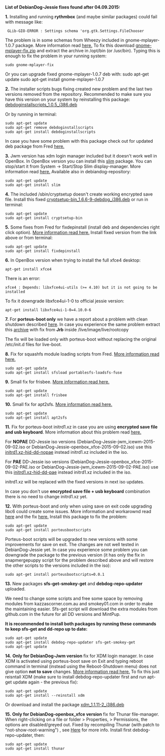 **List of DebianDog-Jessie fixes found after 04.09.2015:**

**1.** Installing and running **rythmbox** (and maybe similar packages) could fail with message like:
```
 GLib-GIO-ERROR : Settings schema 'org.gtk.Settings.FileChooser
```
The problem is in some schemas from Wheezy included in gnome-mplayer-1.0.7 package. More information read [here.](http://murga-linux.com/puppy/viewtopic.php?p=863936#863936) To fix this download [gnome-mplayer-fix.zip](http://murga-linux.com/puppy/viewtopic.php?mode=attach&id=90533) and extract the archive in /opt/bin (or /usr/bin). Typing this is enough to fix the problem in your running system:
```
sudo gnome-mplayer-fix
```
Or you can upgrade fixed gnome-mplayer-1.0.7 deb with:
    sudo apt-get update
    sudo apt-get install gnome-mplayer-1.0.7

**2.** The installer scripts bugs fixing created new problem and the last two versions removed from the repository. 
Recommended to make sure you have this version on your system by reinstalling this package: [debdoginstallscripts_1.0.5_i386.deb](http://kazzascorner.com.au/saintless/DebianDog/DebianDog-Jessie/Packages/Included/debdoginstallscripts_1.0.5_i386.deb)

Or by running in terminal:
```
sudo apt-get update
sudo apt-get remove debdoginstallscripts
sudo apt-get install debdoginstallscripts
```
In case you have some problem with this package check out for updated deb package from Fred [here.](http://murga-linux.com/puppy/viewtopic.php?p=877300&sid=7a08609033f6af763ab2acf4c3941c8c#877300)

**3.** Jwm version has xdm login manager included but it doesn't work well in OpenBox.
In OpenBox version you can install this [slim](http://kazzascorner.com.au/saintless/DebianDog/DebianDog-Jessie/Packages/Extra/slim_1.3.6-4-ddjessie_i386.deb) package.
You can stop/start it from System -> Start/Stop Slim display-manager. More information read [here.](http://murga-linux.com/puppy/viewtopic.php?p=869164#869164) Available also in debiandog-repository:
```
sudo apt-get update
sudo apt-get install slim
```

**4.** The included /sbin/cryptsetup doesn't create working encrypted save file. Install this fixed  [cryptsetup-bin_1.6.6-9-debdog_i386.deb](http://kazzascorner.com.au/saintless/DebianDog/DebianDog-Jessie/Packages/Mod/cryptsetup-bin_1.6.6-9-debdog_i386.deb) or run in terminal:
```
sudo apt-get update
sudo apt-get install cryptsetup-bin
```

**5.** Some fixes from Fred for fixdepinstall (install deb and dependencies right click option).
[More information read here.](http://murga-linux.com/puppy/viewtopic.php?p=871384#871384)
Install fixed version from the link above or from terminal:
```
sudo apt-get update
sudo apt-get install fixdepinstall
```

**6.** In OpenBox version when trying to install the full xfce4 desktop:
```
apt-get install xfce4	
```

There is an error:
```
xfce4 : Depends: libxfce4ui-utils (>= 4.10) but it is not going to be installed	
```
To fix it downgrade libxfce4ui-1-0 to official jessie version:
```
apt-get install libxfce4ui-1-0=4.10.0-6	
```
**7.** For **porteus-boot only** we have a report about a problem with clean shutdown described [here](http://murga-linux.com/puppy/viewtopic.php?p=876371#876371). In case you experience the same problem extract this [archive](http://murga-linux.com/puppy/viewtopic.php?mode=attach&id=92743) with fix from **Jrb** inside /live/image/live/rootcopy

The fix will be loaded only with porteus-boot without replacing the original /etc/init.d files for live-boot.

**8.** Fix for squashfs module loading scripts from Fred. [More information read here.](http://murga-linux.com/puppy/viewtopic.php?p=878996#878996)
```
sudo apt-get update
sudo apt-get install sfsload portablesfs-loadsfs-fuse
```

**9.** Small fix for frisbee. [More information read here.](http://murga-linux.com/puppy/viewtopic.php?p=883158&sid=3588429564754e676ce49df134d930a8#883158)
```
sudo apt-get update
sudo apt-get install frisbee
```

**10.** Small fix for apt2sfs. [More information read here.](http://murga-linux.com/puppy/viewtopic.php?p=885536&sid=e09b92e591e85bcc4632168abdb32e5b#885536)
```
sudo apt-get update
sudo apt-get install apt2sfs
```

**11.** Fix for porteus-boot initrd1.xz in case you are using **encrypted save file and usb keyboard**. More information about this problem read [here.](http://murga-linux.com/puppy/viewtopic.php?p=885874&sid=a1a579b99b8a00be9a2b36bc9a227635#885874)

For **NOPAE** DD-Jessie iso versions (DebianDog-Jessie-jwm_icewm-2015-09-02.iso or DebianDog-Jessie-openbox_xfce-2015-09-02.iso) use this [initrd1.xz-hid-dd-nopae](https://github.com/DebianDog/Jessie/releases/download/v.0.1/initrd1.xz-hid-dd-nopae) instead initrd1.xz included in the iso.

For **PAE** DD-Jessie iso versions (DebianDog-Jessie-openbox_xfce-2015-09-02-PAE.iso or DebianDog-Jessie-jwm_icewm-2015-09-02-PAE.iso) use this [initrd1.xz-hid-dd-pae](https://github.com/DebianDog/Jessie/releases/download/v.0.1/initrd1.xz-hid-dd-pae) instead initrd1.xz included in the iso.

initrd1.xz will be replaced with the fixed versions in next iso updates.

In case you don't use **encrypted save file + usb keyboard** combination there is no need to change initrd1.xz yet.

**12.** With porteus-boot and only when using save on exit code upgrading libc6 could create some issues. More information and workarownd read [here](http://murga-linux.com/puppy/viewtopic.php?p=889934&sid=00f59036fe7b1df6f8bc7168fe1df597#889934) and the fix [here.](http://murga-linux.com/puppy/viewtopic.php?p=890342&sid=00f59036fe7b1df6f8bc7168fe1df597#890342)
Install this package to fix the problem:
```
sudo apt-get update
sudo apt-get install porteusbootscripts

```
Porteus-boot scripts will be upgraded to new versions with some improvements for save on exit. The changes are not well tested in DebianDog-Jessie yet. In case you experience some problem you can downgrade the package to the previous version (it has only the fix in snapmergepuppy script for the problem described above and will restore the other scripts to the versions included in the iso):
```
sudo apt-get install porteusbootscripts=0.0.1

```

**13.** New packages **sfs-get-smokey-get** and **debdog-repo-updater** uploaded.

We need to change some scripts and free some space by removing modules from kazzascorner.com.au and smokey01.com in order to make the maintaining easier. Sfs-get script will download the extra modules from github.com in the future for all DD versions and MintPup.

**It is recommended to install both packages by running these commands to keep sfs-get and dd-repo up to date:**
```
sudo apt-get update
sudo apt-get install debdog-repo-updater sfs-get-smokey-get
sudo apt-get update
```

**14.** **Only for DebianDog-Jwm version** fix for XDM login manager. In case XDM is activated using porteus-boot save on Exit and typing reboot command in terminal (instead using the Reboot-Shutdown menu) does not give option **not to save** changes. [More information read here.](https://github.com/DebianDog/Jessie/issues/2)
To fix this just reisntall XDM (make sure to install debdog-repo-updater first and run apt-get update again - the previous fix):
```
sudo apt-get update
sudo apt-get install --reinstall xdm

```
Or download and install the package [xdm_1.1.11-2_i386.deb](http://smokey01.com/saintless/DebianDog-Jessie/Packages/Included/xdm_1.1.11-2_i386.deb)

**15.** **Only for DebianDog-openbox_xfce version** fix for Thunar file-manager. When right-clicking on a file or folder > Properties, > Permissions, the options are disabled/greyed out. Fixed by recompiling Thunar (with patch to "not-show-root-warning") , see [Here](http://murga-linux.com/puppy/viewtopic.php?p=898519#898519) for more info.
Install first debdog-repo-updater, then:

```
sudo apt-get update
sudo apt-get install thunar

```

